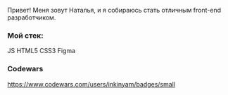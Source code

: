 Привет!
Меня зовут Наталья, и я собираюсь стать отличным front-end разработчиком.

### Мой стек:

JS HTML5 CSS3 Figma

### Codewars
https://www.codewars.com/users/inkinyam/badges/small
